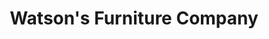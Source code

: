 ---
title: "Watson's Furniture Company"
url: /chesnee/watsons-furniture-company/
shop: furniture
---